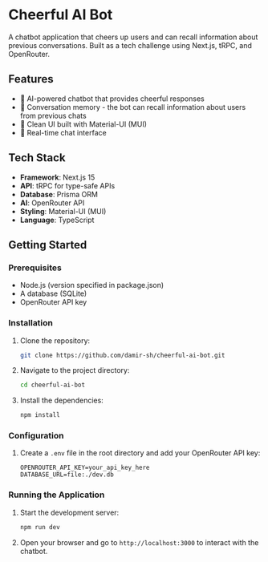 # Cheerful AI Bot

A chatbot application that cheers up users and can recall information about previous conversations. Built as a tech challenge using Next.js, tRPC, and OpenRouter.

## Features

- 🤖 AI-powered chatbot that provides cheerful responses
- 💾 Conversation memory - the bot can recall information about users from previous chats
- 🎨 Clean UI built with Material-UI (MUI)
- 🔄 Real-time chat interface

## Tech Stack

- **Framework**: Next.js 15
- **API**: tRPC for type-safe APIs
- **Database**: Prisma ORM
- **AI**: OpenRouter API
- **Styling**: Material-UI (MUI)
- **Language**: TypeScript

## Getting Started

### Prerequisites

- Node.js (version specified in package.json)
- A database (SQLite)
- OpenRouter API key

### Installation

1. Clone the repository:
   ```bash
   git clone https://github.com/damir-sh/cheerful-ai-bot.git
   ```
2. Navigate to the project directory:
   ```bash
   cd cheerful-ai-bot
   ```
3. Install the dependencies:
   ```bash
   npm install
   ```

### Configuration

1. Create a `.env` file in the root directory and add your OpenRouter API key:
   ```
   OPENROUTER_API_KEY=your_api_key_here
   DATABASE_URL=file:./dev.db
   ```

### Running the Application

1. Start the development server:
   ```bash
   npm run dev
   ```
2. Open your browser and go to `http://localhost:3000` to interact with the chatbot.
